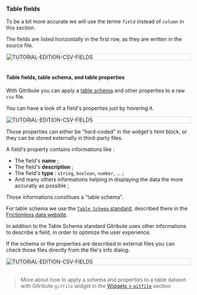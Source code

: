 ### Table fields

To be a bit more accurate we will use the terme `field` instead of `column` in this section.

The fields are listed horizontally in the first row, as they are written in the source file.

<div style="border: thin solid lightgrey;">
  <img
    alt="TUTORIAL-EDITION-CSV-FIELDS"
    src="https://raw.githubusercontent.com/multi-coop/gitribute-documentation-content/main/images/tutorial/edit-csv/edit-csv-fields.png"
    />
</div>

<br>

#### Table fields, table schema, and table properties

With Gitribute you can apply a [table schema](https://specs.frictionlessdata.io/table-schema/) and other properties to a raw `csv` file.

You can have a look of a field's properties just by hovering it.

<div style="border: thin solid lightgrey;">
  <img
    alt="TUTORIAL-EDITION-CSV-FIELDS"
    src="https://raw.githubusercontent.com/multi-coop/gitribute-documentation-content/main/images/tutorial/edit-csv/edit-csv-field.png"
    />
</div>

Those properties can either be "hard-coded" in the widget's html block, or they can be stored externally in third-party files.

A field's property contains informations like :

- The field's **name** ;
- The field's **description** ;
- The field's **type** : `string`, `boolean`, `number`, ... ;
- And many others informations helping in displaying the data the more accuratly as possible ;

Those informations constitues a "table schema".

For table schema we use the [`Table Schema` standard](https://specs.frictionlessdata.io/table-schema/), described there in the [Frictionless data website](https://specs.frictionlessdata.io).

In addition to the Table Schema standard Gitribute uses other informations to describe a field, in order to optimize the user experience.

If the schema or the properties are described in external files you can check those files directly from the file's info dialog.

<div style="border: thin solid lightgrey;">
  <img
    alt="TUTORIAL-EDITION-CSV-FIELDS"
    src="https://raw.githubusercontent.com/multi-coop/gitribute-documentation-content/main/images/tutorial/edit-csv/edit-csv-schema_props.png"
    />
</div>

<br>

> More about how to apply a schema and properties to a table dataset with Gitribute `gitfile` widget in the [Widgets > `gitfile`](/docs-gitfile) section
